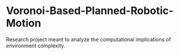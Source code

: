 # Voronoi-Based-Planned-Robotic-Motion
Research project meant to analyze the computational implications of environment complexity.

